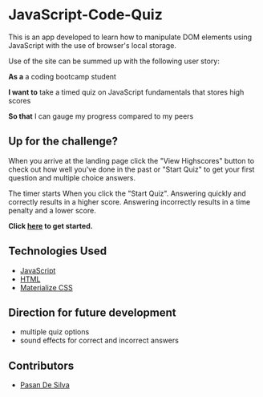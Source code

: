 # JavaScript-Code-Quiz

This is an app developed to learn how to manipulate DOM elements using JavaScript with the use of browser's local storage.

Use of the site can be summed up with the following user story:

**As a** a coding bootcamp student

**I want to** take a timed quiz on JavaScript fundamentals that stores high scores

**So that** I can gauge my progress compared to my peers

## Up for the challenge?

When you arrive at the landing page click the "View Highscores" button to check out how well you've done in the past or "Start Quiz" to get your first question and multiple choice answers.

The timer starts When you click the "Start Quiz". Answering quickly and correctly results in a higher score. Answering incorrectly results in a time penalty and a lower score.

**Click [here](https://asanilva.github.io/querieswithoutBackend/) to get started.**

## Technologies Used

- [JavaScript](https://developer.mozilla.org/en-US/docs/Web/JavaScript)
- [HTML](https://developer.mozilla.org/en-US/docs/Web/HTML)
- [Materialize CSS](https://materializecss.com/)

## Direction for future development

- multiple quiz options
- sound effects for correct and incorrect answers

## Contributors

- [Pasan De Silva](https://github.com/AsanIlva)
